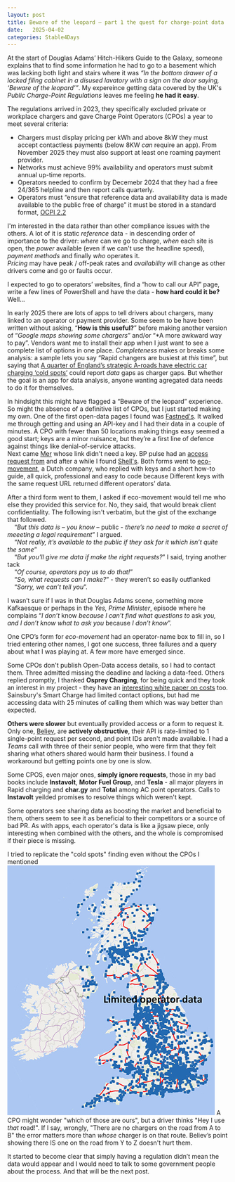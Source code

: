 ```yaml
---
layout: post
title: Beware of the leopard – part 1 the quest for charge-point data
date:   2025-04-02
categories: Stable4Days
---
```


At the start of Douglas Adams’ Hitch-Hikers Guide to the Galaxy, someone
explains that to find some information he had to go to a basement which was
lacking both light and stairs where it was *“In the bottom drawer
of a locked filing cabinet in a disused lavatory with a sign on the door saying,
‘Beware of the leopard’”*. My expereince getting data covered by the UK's *Public Charge-Point
Regulations* leaves me feeling  **he had it easy**.

The regulations arrived in 2023, they specifically excluded private 
or workplace chargers and gave Charge Point Operators (CPOs) a year to meet several criteria:

-   Chargers must display pricing per kWh and above 8kW they must accept contactless payments (below 8KW *can* require an app). From November 2025 they must also support at least one roaming payment provider.
-   Networks must achieve 99% availability and operators must submit annual up-time reports.
-   Operators needed to confirm by Decemebr 2024 that they had a free 24/365 helpline and then report calls quarterly.
-   Operators must “ensure that reference data and availability data is made available to the public free of charge”  it must be stored in a standard format, [OCPI
    2.2](https://evroaming.org/ocpi-downloads/)

I'm interested in the data rather than other compliance issues with the others. 
A lot of it is static *reference* data - in descending order of importance to the driver:
*where* can we go to charge, *when* each site is open, the *power* available (even if
 we can't use the headline speed), *payment methods* and finally *who* operates it.    
*Pricing* may have peak / off-peak rates and *availability* will change as other drivers come and go or faults occur. 

I expected to go to operators’ websites, find a “how to call our API” page, write a
few lines of PowerShell and have the data - **how hard could it be?** Well...

In early 2025 there are lots of apps to tell drivers about chargers, many linked 
to an operator or payment provider. Some seem to be have been written without 
asking, “**How is this useful?**” before making another 
version of “*Google maps showing some chargers*” and/or “*A more awkward way to pay”. Vendors want me to install their 
app when I just want to see a complete list of options in one place. *Completeness* makes or 
breaks some analysis: a sample lets you say “Rapid changers are busiest at *this* time”,
but saying that [A quarter of England’s strategic A-roads have electric car
charging ‘cold spots’](https://www.theguardian.com/environment/2025/mar/09/england-a-roads-electric-car-charging-cold-spots)
could report *data* gaps as charger gaps. But whether the goal is an app for data analysis,
anyone wanting agregated data needs to do it for themselves. 

In hindsight this might have flagged a “Beware of the leopard” experience. So might
the absence of a definitive list of CPOs, but I just started making my own. 
One of the first open-data pages I found was [Fastned's](https://www.fastnedcharging.com/en-gb/uk-open-data). It 
walked me through getting and using an API-key and I had their data in a couple of minutes. 
A CPO with fewer than 50 locations making things easy seemed a good start; keys are a minor nuisance, 
but they’re a first line of defence against things like denial-of-service attacks.    
Next came [Mer](https://uk.mer.eco/live-charge-point-data/) whose link didn't need a key. BP pulse had an [access request from](https://www.bppulse.co.uk/help-centre/charging/faq/public-charge-point-regulations/open-data) and after a while I found [Shell's](https://www.shell.co.uk/electric-vehicle-charging/shell-recharge-open-data-request.html#iframe=L2Zvcm1zL2VuX3VrX3BjcHJfZGF0YV9yZXF1ZXN0).
Both forms went to [eco-movement](https://www.eco-movement.com/), a Dutch company, who
replied with keys and a short how-to guide, all quick, professional and easy to code because
Different keys with the same request URL returned different operators’ data. 

After a third form went to them, I asked if eco-movement would tell me who else they provided this service for. No, they said, that would break
client confidentiality. The following isn't verbatim, but the gist of the exchange that followed.   
&nbsp;&nbsp;&nbsp;&nbsp;“*But this data is – you know* – public - *there’s no need to make a secret of meeeting a legal requirement*” I argued.  
&nbsp;&nbsp;&nbsp;&nbsp;“*Not really, it’s available to the public if they ask for it which isn’t quite the same*”  
&nbsp;&nbsp;&nbsp;&nbsp;“*But you’ll give me data if make the right requests?*” I said, trying another tack   
&nbsp;&nbsp;&nbsp;&nbsp;“*Of course, operators pay us to do that!*”  
&nbsp;&nbsp;&nbsp;&nbsp;“*So, what requests can I make?*” - they weren’t so easily outflanked  
&nbsp;&nbsp;&nbsp;&nbsp;“*Sorry, we can’t tell you*”.

I wasn’t sure if I was in that Douglas Adams scene, something more Kafkaesque or
perhaps in the *Yes, Prime Minister*, episode where he complains “*I don’t* know *because I can’t find what questions to* ask *you, and I don’t know what to ask
you* because *I don’t know*”.

One CPO’s form for *eco-movement* had an operator-name box to fill in, so I
tried entering other names, I got one success, three failures and a query about what I was playing at. A few more have emerged since.

Some CPOs don't publish Open-Data access details, so I had to contact them. 
Three admitted missing the deadline and lacking a data-feed. Others replied promptly, I thanked **Osprey Charging**, for 
being quick and they took an interest in my project - they have an [interesting white paper on costs](https://www.ospreycharging.co.uk/post/cost-of-public-rapid-ev-charging) too. Sainsbury's Smart Charge had limited contact options, but had me accessing data with 25 minutes of calling them which was way better than expected. 

**Others were slower** but eventually provided access or a form to request it. Only one,
[Believ](https://www.believ.com/believ-charge-point-live-data/), are **actively
obstructive**, their API is rate-limited to 1 single-point request per second, and point IDs aren't made available.
I had a *Teams* call with three of their senior people, who were firm that they felt sharing what others shared would harm their business. 
I found a workaround but getting points one by one is slow.

Some CPOS, even major ones, **simply ignore requests**, those in my bad books 
include **Instavolt**, **Motor Fuel Group**, and **Tesla** - all major players
in Rapid charging and **char.gy** and **Total**  among AC point operators. 
Calls to **Instavolt** yeilded promises to resolve things which weren't kept. 

Some operators see sharing data as boosting the market and beneficial to them,
others seem to see it as beneficial to their competitors or a source of bad PR. 
As with apps, each operator's data is like a jigsaw piece, only interesting when combined with the others, and the whole is compromised if their piece is missing.

I tried to replicate the "cold spots" finding even without the CPOs I mentioned
![UK Map Showing major roads and Chargers](/assets/chargePointDistribution.jpg) 
A CPO might wonder "which of those are ours", but a driver thinks "Hey I use *that* road!". If 
I say, wrongly, "There are no chargers on the road from A to B" the error matters more than *whose* charger is on that route. 
Believ’s point showing there IS one on the road from Y to Z doesn't hurt them. 

It started to become clear that simply having a regulation didn’t mean the data 
would appear and I would need to talk to some government people about the
process. And that will be the next post.
